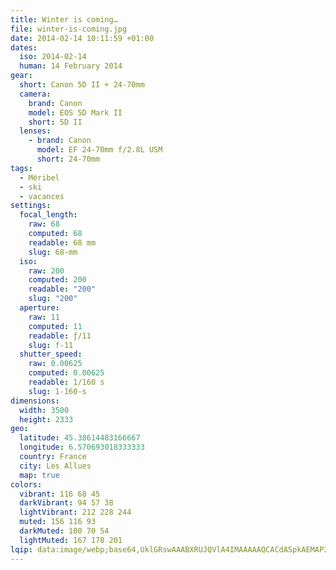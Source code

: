 ```yaml
---
title: Winter is coming…
file: winter-is-coming.jpg
date: 2014-02-14 10:11:59 +01:00
dates:
  iso: 2014-02-14
  human: 14 February 2014
gear:
  short: Canon 5D II + 24-70mm
  camera:
    brand: Canon
    model: EOS 5D Mark II
    short: 5D II
  lenses:
    - brand: Canon
      model: EF 24-70mm f/2.8L USM
      short: 24-70mm
tags:
  - Méribel
  - ski
  - vacances
settings:
  focal_length:
    raw: 68
    computed: 68
    readable: 68 mm
    slug: 68-mm
  iso:
    raw: 200
    computed: 200
    readable: "200"
    slug: "200"
  aperture:
    raw: 11
    computed: 11
    readable: ƒ/11
    slug: f-11
  shutter_speed:
    raw: 0.00625
    computed: 0.00625
    readable: 1/160 s
    slug: 1-160-s
dimensions:
  width: 3500
  height: 2333
geo:
  latitude: 45.38614483166667
  longitude: 6.570693018333333
  country: France
  city: Les Allues
  map: true
colors:
  vibrant: 116 68 45
  darkVibrant: 94 57 38
  lightVibrant: 212 228 244
  muted: 156 116 93
  darkMuted: 100 70 54
  lightMuted: 167 178 201
lqip: data:image/webp;base64,UklGRswAAABXRUJQVlA4IMAAAAAQCACdASpkAEMAP3G01mA0rqwlpnbZcpAuCWcA02AqD8It4Auy+DwNRJiBPsbCKkwWEorRSzpEMNVxEeAAGE7eIx2W3qEZZ4iAAP7rB09CrzTXueHgmFGb4QELr2u2PEilTWU6DTw90jKkjhI74qhEvCe2TOY1tUJYbSNAN9iBvepScuPL0uKD1HCkAc+fGCsaku6TWMgcEmJEFW6sWsCAPLleM10i9+KxgpMteVs26r+YJeeRKoIgMl4Fr8AAAAA=
---
```



